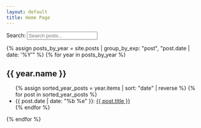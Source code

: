 ```yaml
---
layout: default
title: Home Page
---
```


Search: <input type="text" id="search-box" placeholder="Search posts...">
<ul id="results-container"></ul>

{% assign posts_by_year = site.posts | group_by_exp: "post", "post.date | date: '%Y'" %}
{% for year in posts_by_year %}
  <h2>{{ year.name }}</h2>
  <ul>
    {% assign sorted_year_posts = year.items | sort: "date" | reverse %}
    {% for post in sorted_year_posts %}
      <li>{{ post.date | date: "%b %e" }}: <a href="{{ post.url }}">{{ post.title }}</a></li>
    {% endfor %}
  </ul>
{% endfor %}


<script src="https://cdnjs.cloudflare.com/ajax/libs/lunr.js/2.3.9/lunr.min.js"></script>
<script src="/assets/js/search.js"></script>